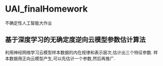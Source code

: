 # UAI_finalHomework
不确定性人工智能大作业

## 基于深度学习的无确定度逆向云模型参数估计算法
利用神经网络学习云模型样本数据的内在规律和表示层次,估计出三个特征参数. 样本数据用正向云模型产生,可以先估计一个参数,然后再推广.
